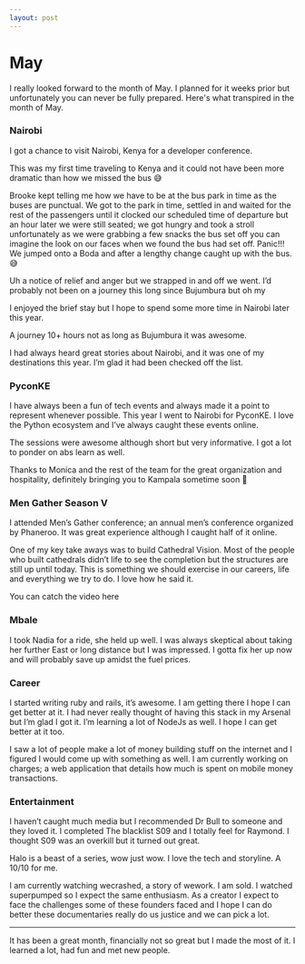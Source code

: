 ```yaml
---
layout: post
---
```

# May

I really looked forward to the month of May. I planned for it weeks prior but unfortunately you can never be fully prepared. Here's what transpired in the month of May.

### Nairobi
I got a chance to visit Nairobi, Kenya for a developer conference. 

This was my first time traveling to Kenya and it could not have been more dramatic than how we missed the bus 😅

Brooke kept telling me how we have to be at the bus park in time as the buses are punctual. We got to the park in time, settled in and waited for the rest of the passengers until it clocked our scheduled time of departure but an hour later we were still seated; we got hungry and took a stroll unfortunately as we were grabbing a few snacks the bus set off you can imagine the look on our faces when we found the bus had set off. Panic!!! We jumped onto a Boda and after a lengthy change caught up with the bus. 😅

Uh a notice of relief and anger but we strapped in and off we went. I’d probably not been on a journey this long since Bujumbura but oh my 

I enjoyed the brief stay but I hope to spend some more time in Nairobi later this year.

A journey 10+ hours not as long as Bujumbura it was awesome. 

I had always heard great stories about Nairobi,  and it was one of my destinations this year. I’m glad it had been checked off the list. 

### PyconKE
I have always been a fun of tech events and always made it a point to represent whenever possible. This year I went to Nairobi for PyconKE. I love the Python ecosystem and I’ve always caught these events online. 

The sessions were awesome although short but very informative. I got a lot to ponder on abs learn as well. 

Thanks to Monica and the rest of the team for the great organization and hospitality, definitely bringing you to Kampala sometime soon 👏

### Men Gather Season V
I attended Men’s Gather conference; an annual men’s conference organized by Phaneroo.  It was great experience although I caught half of it online. 

One of my key take aways was to build Cathedral Vision. Most of the people who built cathedrals didn’t life to see the completion but the structures are still up until today. This is something we should exercise in our careers, life and everything we try to do. I love how he said it. 

You can catch the video here

### Mbale
I took Nadia for a ride, she held up well. I was always skeptical about taking her further East or long distance but I was impressed. I gotta fix her up now and will probably save up amidst the fuel prices.

### Career
I started writing ruby and rails, it’s awesome. I am getting there I hope I can get better at it. I had never really thought of having this stack in my Arsenal but I’m glad I got it. I’m learning a lot of NodeJs as well. I hope I can get better at it too.

I saw a lot of people make a lot of money building stuff on the internet and I figured I would come up with something as well. I am currently working on charges; a web application that details how much is spent on mobile money transactions. 

### Entertainment
I haven’t caught much media but I recommended Dr Bull to someone and they loved it. I completed The blacklist S09 and I totally feel for Raymond. I thought S09 was an overkill but it turned out great. 

Halo is a beast of a series, wow just wow. I love the tech and storyline. A 10/10 for me.

I am currently watching wecrashed, a story of wework. I am sold. I watched superpumped so I expect the same enthusiasm. As a creator I expect to face the challenges some of these founders faced and I hope I can do better these documentaries really do us justice and we can pick a lot. 

---

It has been a great month, financially not so great but I made the most of it. I learned a lot, had fun and met new people. 


